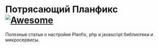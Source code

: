 # Потрясающий Планфикс [![Awesome](https://cdn.rawgit.com/sindresorhus/awesome/d7305f38d29fed78fa85652e3a63e154dd8e8829/media/badge.svg)](https://github.com/sindresorhus/awesome)

Полезные статьи о настройке Planfix, php и javascript библиотеки и микросервисы.

